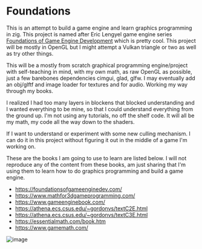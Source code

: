 # Foundations

This is an attempt to build a game engine and learn graphics programming in zig. This project is named after Eric Lengyel game engine series [Foundations of Game Engine Development](https://foundationsofgameenginedev.com/) which is pretty cool. This project will be mostly in
OpenGL but I might attempt a Vulkan triangle or two as well as try other things.

This will be a mostly from scratch graphical programming engine/project with self-teaching in mind, with my own math, as raw OpenGL as possible, just a few barebones dependencies cimgui, glad, glfw. I may eventually add an obj/glftf and image loader for textures and for audio.  Working my way through my books.

I realized I had too many layers in blockens that blocked understanding and I wanted everything to be mine, so that I could understand everything from the ground up. I'm not using any tutorials, no off the shelf code. It will all be my math, my code all the way down to the shaders.

If I want to understand or experiment with some new culling mechanism. I can do it in this project without figuring it out in the middle of a game I'm working on.

These are the books I am going to use to learn are listed below. I will not reproduce any of the content from these books, am just sharing that I'm using them to learn how to do graphics
programming and build a game engine.

* <https://foundationsofgameenginedev.com/>
* <https://www.mathfor3dgameprogramming.com/>
* <https://www.gameenginebook.com/>
* <https://athena.ecs.csus.edu/~gordonvs/textC2E.html>
* <https://athena.ecs.csus.edu/~gordonvs/textC3E.html>
* <https://essentialmath.com/book.htm>
* <https://www.gamemath.com/>

![image](https://github.com/btipling/foundations/assets/249641/fa81b05d-8297-4008-ab14-8f7df06f385b)
